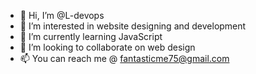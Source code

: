 - 👋 Hi, I’m @L-devops
- 👀 I’m interested in website designing and development
- 🌱 I’m currently learning JavaScript
- 💞️ I’m looking to collaborate on web design
- 📫 You can reach me @ fantasticme75@gmail.com

<!---
L-devops/L-devops is a ✨ special ✨ repository because its `README.md` (this file) appears on your GitHub profile.
You can click the Preview link to take a look at your changes.
--->
